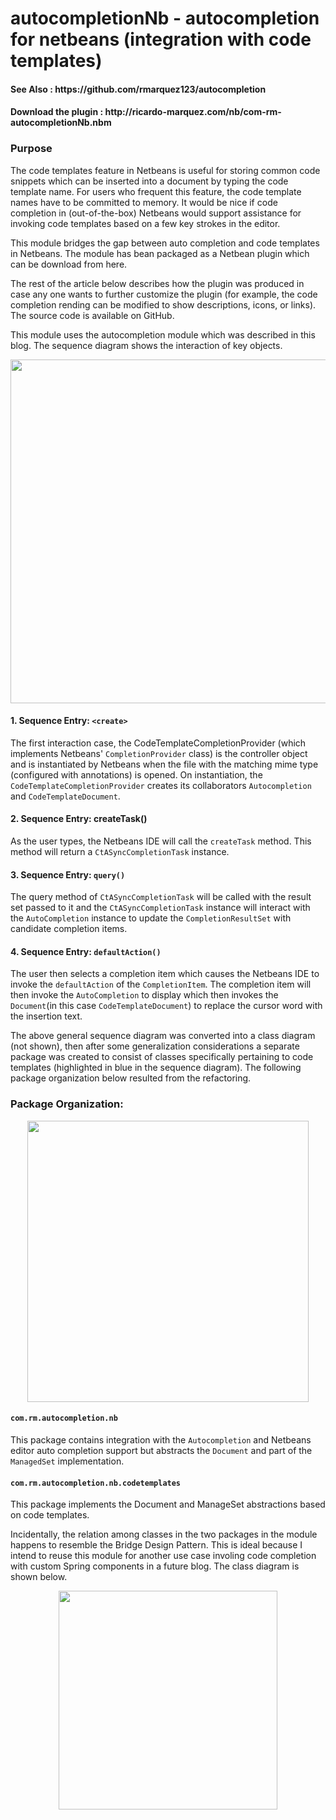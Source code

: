 # autocompletionNb - autocompletion for netbeans (integration with code templates) 
<h4>See Also : https://github.com/rmarquez123/autocompletion</h4>
<h4>Download the plugin : http://ricardo-marquez.com/nb/com-rm-autocompletionNb.nbm</h4>
<h3>Purpose</h3> 
The code templates feature in Netbeans is useful for storing common code snippets which can be inserted into a document by typing the code template name.   For users who frequent this feature, the code template names have to be committed to memory.   It would be nice if code completion in (out-of-the-box) Netbeans would support assistance for invoking code templates based on a few key strokes in the editor.  

This module bridges the gap between auto completion and code templates in Netbeans.  The module has bean packaged as a Netbean plugin which can be download from here.  

The rest of the article below describes how the plugin was produced in case any one wants to further customize the plugin (for example, the code completion rending can be modified to show descriptions, icons, or links).  The source code is available on GitHub. 

This module uses the autocompletion module which was described in this blog.  The sequence diagram shows the interaction of key objects.

  <div align="center" width="1200px"> 
    <img src="http://ricardo-marquez.com/rm/assets/images/sequence-diagram-autocompletionnb.svg" alt="" height="550px">
  </div> 

<h4>1. Sequence Entry: <code>&lt;create&gt;</code> </h4>
The first interaction case, the CodeTemplateCompletionProvider (which implements Netbeans' <code>CompletionProvider</code> class) is the controller object and is instantiated by Netbeans when the file with the matching mime type (configured with annotations) is opened.  On instantiation, the <code>CodeTemplateCompletionProvider</code> creates its collaborators <code>Autocompletion</code> and <code>CodeTemplateDocument</code>.  

<h4>2. Sequence Entry:  createTask() </h4>
As the user types, the Netbeans IDE will call the <code>createTask</code> method.  This method will return a <code>CtASyncCompletionTask</code> instance.  

<h4>3. Sequence Entry: <code>query()</code> </h4>
The query method of <code>CtASyncCompletionTask</code> will be called with the result set passed to it and the <code>CtASyncCompletionTask</code> instance will interact with the <code>AutoCompletion</code> instance to update the <code>CompletionResultSet</code> with candidate completion items.    

<h4>4. Sequence Entry: <code>defaultAction()</code> </h4>
The user then selects a completion item which causes the Netbeans IDE to invoke the <code>defaultAction</code> of the <code>CompletionItem</code>.  The completion item will then invoke the <code>AutoCompletion</code> to display which then invokes the <code>Document</code>(in this case <code>CodeTemplateDocument</code>) to replace the cursor word with the insertion text.  

The above general sequence diagram was converted into a class diagram (not shown), then after some generalization considerations a separate package was created to consist of classes specifically pertaining to code templates (highlighted in blue in the sequence diagram).  The following package organization below resulted from the refactoring. 

<h3>Package Organization: </h3>
  <div align="center" width="1200px"> 
    <img src="http://ricardo-marquez.com/rm/assets/images/autocompletion-nb-packages-384x422.png" alt="" height="450px">
  </div> 
  
<h4><code>com.rm.autocompletion.nb</code> </h4>
This package contains integration with the <code>Autocompletion</code> and Netbeans editor auto completion support but abstracts the <code>Document</code> and part of the <code>ManagedSet</code> implementation.  
<h4><code>com.rm.autocompletion.nb.codetemplates</code></h4>
This package implements the Document and ManageSet abstractions based on code templates.  

Incidentally, the relation among classes in the two packages in the module happens to resemble the Bridge Design Pattern.   This is ideal because I intend to reuse this module for another use case involing code completion with custom Spring components in a future blog. The class diagram is shown below.
  <div align="center" width="1200px"> 
    <img src="http://ricardo-marquez.com/rm/assets/images/class-diagram-autocompletion-nb.svg" alt="" height="350px">
  </div> 

